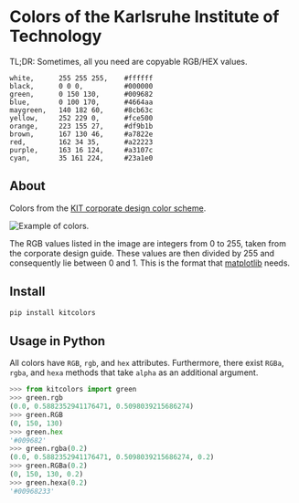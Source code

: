

# Colors of the Karlsruhe Institute of Technology

TL;DR: Sometimes, all you need are copyable RGB/HEX values.
```csv
white,      255 255 255,    #ffffff
black,      0 0 0,          #000000
green,      0 150 130,      #009682
blue,       0 100 170,      #4664aa
maygreen,   140 182 60,     #8cb63c
yellow,     252 229 0,      #fce500
orange,     223 155 27,     #df9b1b
brown,      167 130 46,     #a7822e
red,        162 34 35,      #a22223
purple,     163 16 124,     #a3107c
cyan,       35 161 224,     #23a1e0
```


## About
Colors from the [KIT corporate design color scheme](https://kit-cd.sts.kit.edu/341.php).

![Example of colors.](https://raw.githubusercontent.com/camminady/kitcolors/master/scripts/example.png)

The RGB values listed in the image are integers from 0 to 255, taken from the corporate design guide.
These values are then divided by 255 and consequently lie between 0 and 1.
This is the format that [matplotlib](https://matplotlib.org/) needs.

## Install

```bash
pip install kitcolors
```

## Usage in Python

All colors have `RGB`, `rgb`, and `hex` attributes.
Furthermore, there exist `RGBa`, `rgba`, and `hexa` methods that take `alpha` as an additional argument.

```python
>>> from kitcolors import green
>>> green.rgb
(0.0, 0.5882352941176471, 0.5098039215686274)
>>> green.RGB
(0, 150, 130)
>>> green.hex
'#009682'
>>> green.rgba(0.2)
(0.0, 0.5882352941176471, 0.5098039215686274, 0.2)
>>> green.RGBa(0.2)
(0, 150, 130, 0.2)
>>> green.hexa(0.2)
'#00968233'
```
